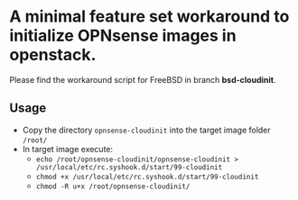 
# A minimal feature set workaround to initialize OPNsense images in openstack.

Please find the workaround script for FreeBSD in branch **bsd-cloudinit**.

## Usage
* Copy the directory `opnsense-cloudinit` into the target image folder `/root/`
* In target image execute: 
	* `echo /root/opnsense-cloudinit/opnsense-cloudinit > /usr/local/etc/rc.syshook.d/start/99-cloudinit` 
	* `chmod +x /usr/local/etc/rc.syshook.d/start/99-cloudinit`
	* `chmod -R u+x /root/opnsense-cloudinit/`


